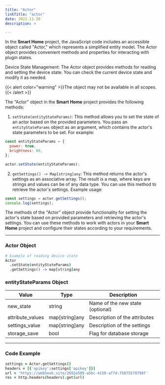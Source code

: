```yaml
---
title: "Actor"
linkTitle: "actor"
date: 2021-11-20
description: >

---
```


In the **Smart Home** project, the JavaScript code includes an accessible object called "Actor," which represents a simplified entity model. The Actor object provides convenient methods and properties for interacting with plugin states.

Device State Management: The Actor object provides methods for reading and setting the device state. You can check the current device state and modify it as needed.

{{< alert color="warning" >}}The object may not be available in all scopes.{{< /alert >}}

The "Actor" object in the **Smart Home** project provides the following methods:

1. `setState(entityStateParams)`: This method allows you to set the state of an actor based on the provided parameters. You pass an `entityStateParams` object as an argument, which contains the actor's state parameters to be set. For example:

```javascript
const entityStateParams = {
  power: true,
  brightness: 80,
};

actor.setState(entityStateParams);
```

2. `getSettings() -> Map[string]any`: This method returns the actor's settings as an associative array. The result is a map, where keys are strings and values can be of any data type. You can use this method to retrieve the actor's settings. Example usage:

```javascript
const settings = actor.getSettings();
console.log(settings);
```

The methods of the "Actor" object provide functionality for setting the actor's state based on provided parameters and retrieving the actor's settings. You can use these methods to work with actors in your **Smart Home** project and configure their states according to your requirements.

----------------

### Actor Object

```coffeescript
# Example of reading device state
Actor
  .setState(entityStateParams)
  .getSettings() -> map[string]any
```

### entityStateParams Object

|   Value   |  Type  | Description                                      |
| --------- | ------ | ------------------------------------------------ |
| new_state | string | Name of the new state (optional)                 |
| attribute_values | map[string]any | Description of the attributes          |
| settings_value | map[string]any | Description of the settings            |
| storage_save | bool   | Flag for database storage                        |

----------------

### Code Example

```coffeescript
settings = Actor.getSettings()
headers = [{'apikey':settings['apikey']}]
url = 'https://webhook.site/2692a589-a5bc-4156-af7d-75875578798f'
res = http.headers(headers).get(url)
```
